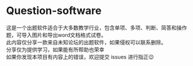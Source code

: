 # Question-software
这是一个出题软件适合于大多数教学行业，包含单项、多项、判断、简答和操作题，可导入图片和导出word文档格式试卷。  
此内容仅分享一款来自未知论坛的出题软件，如果侵权可以联系删除。  
分享仅为提供学习，如果能有所帮助也荣幸  
如果你发现本项目有内容上的错误，欢迎提交 issues 进行指正😉
